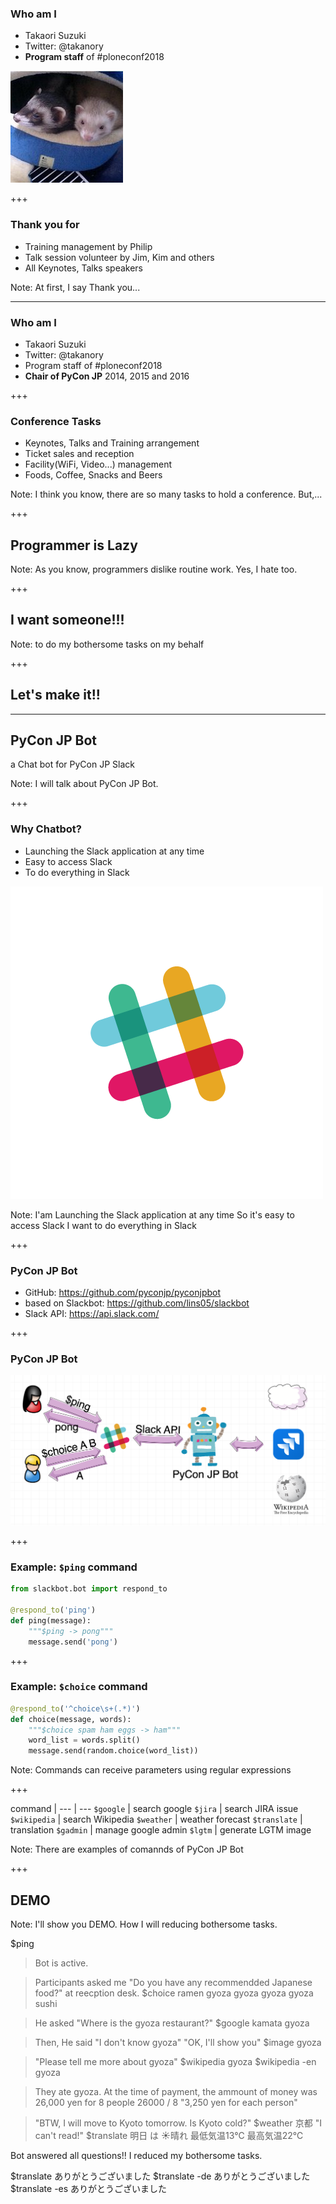 ### Who am I

* Takaori Suzuki
* Twitter: @takanory
* **Program staff** of #ploneconf2018

![takanory](assets/images/kurokuri.jpg)

+++

### Thank you for

* Training management by Philip
* Talk session volunteer by Jim, Kim and others
* All Keynotes, Talks speakers

Note:
At first, I say Thank you...

---

### Who am I

* Takaori Suzuki
* Twitter: @takanory
* Program staff of #ploneconf2018
* **Chair of PyCon JP** 2014, 2015 and 2016

+++

### Conference Tasks

* Keynotes, Talks and Training arrangement
* Ticket sales and reception
* Facility(WiFi, Video...) management
* Foods, Coffee, Snacks and Beers

Note:
I think you know, there are so many tasks to hold a conference.
But,...

+++

## Programmer is Lazy

Note:
As you know, programmers dislike routine work.
Yes, I hate too.

+++

## I want someone!!!

Note:
to do my bothersome tasks on my behalf

+++

## Let's make it!!

---

## PyCon JP Bot

a Chat bot for PyCon JP Slack

Note:
I will talk about PyCon JP Bot.

+++

### Why Chatbot?

* Launching the Slack application at any time
* Easy to access Slack
* To do everything in Slack

![slack](20181109ploneconf/images/slack.png)

Note: 
I'am Launching the Slack application at any time
So it's easy to access Slack
I want to do everything in Slack

+++

### PyCon JP Bot

* GitHub: https://github.com/pyconjp/pyconjpbot
* based on Slackbot: https://github.com/lins05/slackbot
* Slack API: https://api.slack.com/

+++

### PyCon JP Bot

![architecture](20181109ploneconf/images/architecture.png)

+++

### Example: `$ping` command

```python
from slackbot.bot import respond_to

@respond_to('ping')
def ping(message):
    """$ping -> pong"""
    message.send('pong')
```

+++

### Example: `$choice` command

```python
@respond_to('^choice\s+(.*)')
def choice(message, words):
    """$choice spam ham eggs -> ham"""
    word_list = words.split()
    message.send(random.choice(word_list))
```

Note:
Commands can receive parameters using regular expressions

+++

command |
--- | ---
`$google` | search google
`$jira` | search JIRA issue
`$wikipedia` | search Wikipedia
`$weather` | weather forecast
`$translate` | translation
`$gadmin` | manage google admin
`$lgtm` | generate LGTM image

Note:
There are examples of comannds of PyCon JP Bot

+++

## DEMO

Note:
I'll show you DEMO.
How I will reducing bothersome tasks.

$ping
> Bot is active.

> Participants asked me "Do you have any recommendded Japanese food?" at reecption desk.
$choice ramen gyoza gyoza gyoza gyoza sushi

> He asked "Where is the gyoza restaurant?"
$google kamata gyoza

> Then, He said "I don't know gyoza"
> "OK, I'll show you"
$image gyoza

> "Please tell me more about gyoza"
$wikipedia gyoza
$wikipedia -en gyoza

> They ate gyoza.
> At the time of payment, the ammount of money was 26,000 yen for 8 people
26000 / 8
"3,250 yen for each person"

> "BTW, I will move to Kyoto tomorrow. Is Kyoto cold?"
$weather 京都
> "I can't read!"
$translate 明日 は :sunny:晴れ 最低気温13℃ 最高気温22℃

Bot answered all questions!!
I reduced my bothersome tasks.

$translate ありがとうございました
$translate -de ありがとうございました
$translate -es ありがとうございました
